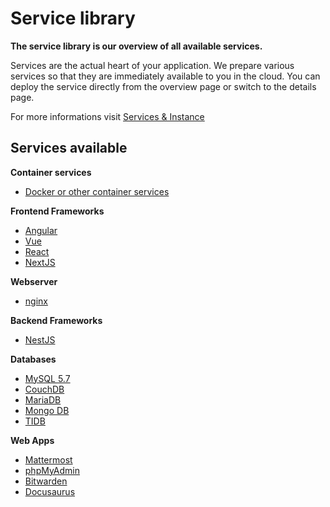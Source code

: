 ﻿---
sidebar_position: 5
---

# Service library

**The service library is our overview of all available services.**

Services are the actual heart of your application. We prepare various services so that they are immediately available to you in the cloud. You can deploy the service directly from the overview page or switch to the details page.

For more informations visit [Services & Instance](#)

## Services available

**Container services**

 - [Docker or other container services](#)

**Frontend Frameworks**

 - [Angular](#)
 - [Vue](#)
 - [React](#)
 - [NextJS](#)

**Webserver**
 - [nginx](#)

**Backend Frameworks**
 - [NestJS](#)

**Databases**
 - [MySQL 5.7](#) 
 - [CouchDB](#) 
 - [MariaDB](#) 
 - [Mongo DB](#) 
 - [TIDB](#)

**Web Apps**

- [Mattermost](#)
- [phpMyAdmin](#)
- [Bitwarden](#)
- [Docusaurus](#)

